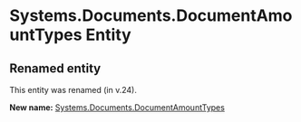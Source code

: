 # Systems.Documents.DocumentAmountTypes Entity

## Renamed entity

This entity was renamed (in v.24).

**New name:** [Systems.Documents.DocumentAmountTypes](Systems.Documents.DocumentAmountTypes.md)
